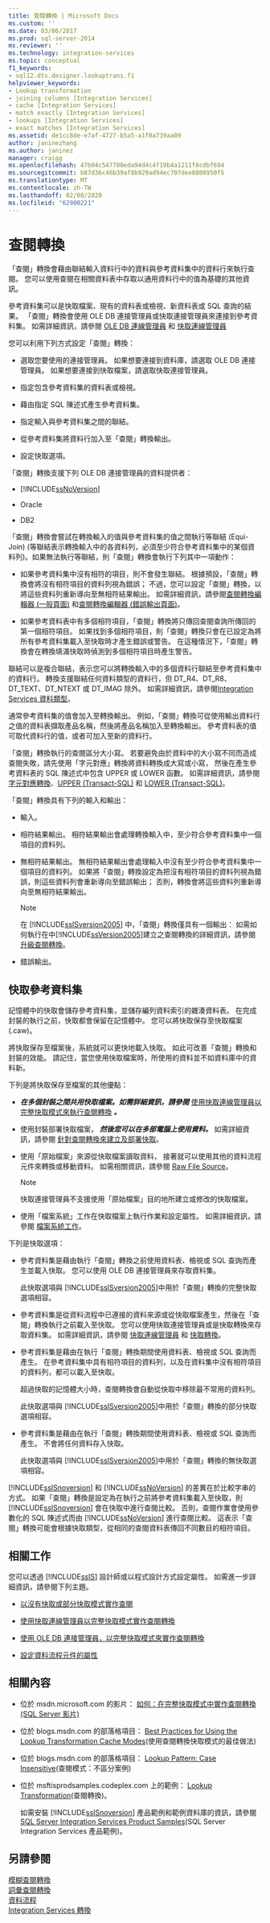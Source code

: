 ```yaml
---
title: 查閱轉換 | Microsoft Docs
ms.custom: ''
ms.date: 03/06/2017
ms.prod: sql-server-2014
ms.reviewer: ''
ms.technology: integration-services
ms.topic: conceptual
f1_keywords:
- sql12.dts.designer.lookuptrans.f1
helpviewer_keywords:
- Lookup transformation
- joining columns [Integration Services]
- cache [Integration Services]
- match exactly [Integration Services]
- lookups [Integration Services]
- exact matches [Integration Services]
ms.assetid: de1cc8de-e7af-4727-b5a5-a1f0a739aa09
author: janinezhang
ms.author: janinez
manager: craigg
ms.openlocfilehash: 47b04c547700eda94d4c4f19b4a1211f8cdbf694
ms.sourcegitcommit: b87d36c46b39af8b929ad94ec707dee8800950f5
ms.translationtype: MT
ms.contentlocale: zh-TW
ms.lasthandoff: 02/08/2020
ms.locfileid: "62900221"
---
```

# <a name="lookup-transformation"></a>查閱轉換
  「查閱」轉換會藉由聯結輸入資料行中的資料與參考資料集中的資料行來執行查閱。 您可以使用查閱在相關資料表中存取以通用資料行中的值為基礎的其他資訊。  
  
 參考資料集可以是快取檔案、現有的資料表或檢視、新資料表或 SQL 查詢的結果。 「查閱」轉換會使用 OLE DB 連接管理員或快取連接管理員來連接到參考資料集。 如需詳細資訊，請參閱 [OLE DB 連線管理員](../../connection-manager/ole-db-connection-manager.md) 和 [快取連線管理員](../../connection-manager/cache-connection-manager.md)  
  
 您可以利用下列方式設定「查閱」轉換：  
  
-   選取您要使用的連接管理員。 如果想要連接到資料庫，請選取 OLE DB 連接管理員。 如果想要連接到快取檔案，請選取快取連接管理員。  
  
-   指定包含參考資料集的資料表或檢視。  
  
-   藉由指定 SQL 陳述式產生參考資料集。  
  
-   指定輸入與參考資料集之間的聯結。  
  
-   從參考資料集將資料行加入至「查閱」轉換輸出。  
  
-   設定快取選項。  
  
 「查閱」轉換支援下列 OLE DB 連接管理員的資料提供者：  
  
-   [!INCLUDE[ssNoVersion](../../../includes/ssnoversion-md.md)]  
  
-   Oracle  
  
-   DB2  
  
 「查閱」轉換會嘗試在轉換輸入的值與參考資料集的值之間執行等聯結 (Equi-Join)  (等聯結表示轉換輸入中的各資料列，必須至少符合參考資料集中的某個資料列)。如果無法執行等聯結，則「查閱」轉換會執行下列其中一項動作：  
  
-   如果參考資料集中沒有相符的項目，則不會發生聯結。 根據預設，「查閱」轉換會將沒有相符項目的資料列視為錯誤； 不過，您可以設定「查閱」轉換，以將這些資料列重新導向至無相符結果輸出。 如需詳細資訊，請參閱[查閱轉換編輯器 &#40;一般頁面&#41;](../../lookup-transformation-editor-general-page.md) 和[查閱轉換編輯器 &#40;錯誤輸出頁面&#41;](../../lookup-transformation-editor-error-output-page.md)。  
  
-   如果參考資料表中有多個相符項目，「查閱」轉換將只傳回查閱查詢所傳回的第一個相符項目。 如果找到多個相符項目，則「查閱」轉換只會在已設定為將所有參考資料集載入至快取時才產生錯誤或警告。 在這種情況下，「查閱」轉換會在轉換填滿快取時偵測到多個相符項目時產生警告。  
  
 聯結可以是複合聯結，表示您可以將轉換輸入中的多個資料行聯結至參考資料集中的資料行。 轉換支援聯結任何資料類型的資料行，但 DT_R4、DT_R8、DT_TEXT、DT_NTEXT 或 DT_IMAG 除外。 如需詳細資訊，請參閱[Integration Services 資料類型](../integration-services-data-types.md)。  
  
 通常參考資料集的值會加入至轉換輸出。 例如，「查閱」轉換可從使用輸出資料行之值的資料表擷取產品名稱，然後將產品名稱加入至轉換輸出。 參考資料表的值可取代資料行的值，或者可加入至新的資料行。  
  
 「查閱」轉換執行的查閱區分大小寫。 若要避免由於資料中的大小寫不同而造成查閱失敗，請先使用「字元對應」轉換將資料轉換成大寫或小寫， 然後在產生參考資料表的 SQL 陳述式中包含 UPPER 或 LOWER 函數。 如需詳細資訊，請參閱[字元對應轉換](character-map-transformation.md)、[UPPER &#40;Transact-SQL&#41;](/sql/t-sql/functions/upper-transact-sql) 和 [LOWER &#40;Transact-SQL&#41;](/sql/t-sql/functions/lower-transact-sql)。  
  
 「查閱」轉換具有下列的輸入和輸出：  
  
-   輸入。  
  
-   相符結果輸出。 相符結果輸出會處理轉換輸入中，至少符合參考資料集中一個項目的資料列。  
  
-   無相符結果輸出。 無相符結果輸出會處理輸入中沒有至少符合參考資料集中一個項目的資料列。 如果將「查閱」轉換設定為把沒有相符項目的資料列視為錯誤，則這些資料列會重新導向至錯誤輸出； 否則，轉換會將這些資料列重新導向至無相符結果輸出。  
  
    > [!NOTE]  
    >  在 [!INCLUDE[ssISversion2005](../../../includes/ssisversion2005-md.md)] 中，「查閱」轉換僅具有一個輸出： 如需如何執行在中[!INCLUDE[ssVersion2005](../../../includes/ssversion2005-md.md)]建立之查閱轉換的詳細資訊，請參閱[升級查閱轉換](../../../sql-server/install/upgrade-lookup-transformations.md)。  
  
-   錯誤輸出。  
  
## <a name="caching-the-reference-dataset"></a>快取參考資料集  
 記憶體中的快取會儲存參考資料集，並儲存編列資料索引的雜湊資料表。 在完成封裝的執行之前，快取都會保留在記憶體中。 您可以將快取保存至快取檔案 (.caw)。  
  
 將快取保存至檔案後，系統就可以更快地載入快取。 如此可改善「查閱」轉換和封裝的效能。 請記住，當您使用快取檔案時，所使用的資料並不如資料庫中的資料新。  
  
 下列是將快取保存至檔案的其他優點：  
  
-   ***在多個封裝之間共用快取檔案。如需詳細資訊，請參閱***  [使用快取連線管理員以完整快取模式來執行查閱轉換](../../connection-manager/lookup-transformation-full-cache-mode-cache-connection-manager.md)  ***。***  
  
-   使用封裝部署快取檔案， ***然後您可以在多部電腦上使用資料。*** 如需詳細資訊，請參閱 [針對查閱轉換來建立及部署快取](create-and-deploy-a-cache-for-the-lookup-transformation.md)。  
  
-   使用「原始檔案」來源從快取檔案讀取資料， 接著就可以使用其他的資料流程元件來轉換或移動資料。 如需相關資訊，請參閱 [Raw File Source](../raw-file-source.md)。  
  
    > [!NOTE]  
    >  快取連接管理員不支援使用「原始檔案」目的地所建立或修改的快取檔案。  
  
-   使用「檔案系統」工作在快取檔案上執行作業和設定屬性。 如需詳細資訊，請參閱 [檔案系統工作](../../control-flow/file-system-task.md)。  
  
 下列是快取選項：  
  
-   參考資料集是藉由執行「查閱」轉換之前使用資料表、檢視或 SQL 查詢而產生並載入快取。 您可以使用 OLE DB 連接管理員來存取資料集。  
  
     此快取選項與 [!INCLUDE[ssISversion2005](../../../includes/ssisversion2005-md.md)]中用於「查閱」轉換的完整快取選項相容。  
  
-   參考資料集是從資料流程中已連接的資料來源或從快取檔案產生，然後在「查閱」轉換執行之前載入至快取。 您可以使用快取連接管理員或是快取轉換來存取資料集。 如需詳細資訊，請參閱 [快取連線管理員](../../connection-manager/cache-connection-manager.md) 和 [快取轉換](cache-transform.md)。  
  
-   參考資料集是藉由在執行「查閱」轉換期間使用資料表、檢視或 SQL 查詢而產生。 在參考資料集中具有相符項目的資料列，以及在資料集中沒有相符項目的資料列，都可以載入至快取。  
  
     超過快取的記憶體大小時，查閱轉換會自動從快取中移除最不常用的資料列。  
  
     此快取選項與 [!INCLUDE[ssISversion2005](../../../includes/ssisversion2005-md.md)]中用於「查閱」轉換的部分快取選項相容。  
  
-   參考資料集是藉由在執行「查閱」轉換期間使用資料表、檢視或 SQL 查詢而產生。 不會將任何資料存入快取。  
  
     此快取選項與 [!INCLUDE[ssISversion2005](../../../includes/ssisversion2005-md.md)]中用於「查閱」轉換的無快取選項相容。  
  
 
  [!INCLUDE[ssISnoversion](../../../includes/ssisnoversion-md.md)] 和 [!INCLUDE[ssNoVersion](../../../includes/ssnoversion-md.md)] 的差異在於比較字串的方式。 如果「查閱」轉換是設定為在執行之前將參考資料集載入至快取，則 [!INCLUDE[ssISnoversion](../../../includes/ssisnoversion-md.md)] 會在快取中進行查閱比較。 否則，查閱作業會使用參數化的 SQL 陳述式而由 [!INCLUDE[ssNoVersion](../../../includes/ssnoversion-md.md)] 進行查閱比較。 這表示「查閱」轉換可能會根據快取類型，從相同的查閱資料表傳回不同數目的相符項目。  
  
## <a name="related-tasks"></a>相關工作  
 您可以透過 [!INCLUDE[ssIS](../../../includes/ssis-md.md)] 設計師或以程式設計方式設定屬性。 如需進一步詳細資訊，請參閱下列主題。  
  
-   [以沒有快取或部分快取模式實作查閱](implement-a-lookup-in-no-cache-or-partial-cache-mode.md)  
  
-   [使用快取連線管理員以完整快取模式實作查閱轉換](../../connection-manager/lookup-transformation-full-cache-mode-cache-connection-manager.md)  
  
-   [使用 OLE DB 連接管理員，以完整快取模式來實作查閱轉換](../../connection-manager/lookup-transformation-full-cache-mode-ole-db-connection-manager.md)  
  
-   [設定資料流程元件的屬性](../set-the-properties-of-a-data-flow-component.md)  
  
## <a name="related-content"></a>相關內容  
  
-   位於 msdn.microsoft.com 的影片： [如何：在完整快取模式中實作查閱轉換 (SQL Server 影片)](https://go.microsoft.com/fwlink/?LinkId=131031)  
  
-   位於 blogs.msdn.com 的部落格項目： [Best Practices for Using the Lookup Transformation Cache Modes](https://go.microsoft.com/fwlink/?LinkId=146623)(使用查閱轉換快取模式的最佳做法)  
  
-   位於 blogs.msdn.com 的部落格項目： [Lookup Pattern: Case Insensitive](https://go.microsoft.com/fwlink/?LinkId=157782)(查閱模式：不區分案例)  
  
-   位於 msftisprodsamples.codeplex.com 上的範例： [Lookup Transformation](https://go.microsoft.com/fwlink/?LinkId=267528)(查閱轉換)。  
  
     如需安裝 [!INCLUDE[ssISnoversion](../../../includes/ssisnoversion-md.md)] 產品範例和範例資料庫的資訊，請參閱 [SQL Server Integration Services Product Samples](https://go.microsoft.com/fwlink/?LinkId=267527)(SQL Server Integration Services 產品範例)。  
  
## <a name="see-also"></a>另請參閱  
 [模糊查閱轉換](fuzzy-lookup-transformation.md)   
 [詞彙查閱轉換](term-lookup-transformation.md)   
 [資料流程](../data-flow.md)   
 [Integration Services 轉換](integration-services-transformations.md)  
  
  
